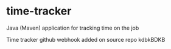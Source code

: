 # time-tracker
Java (Maven) application for tracking time on the job

Time tracker
github webhook added on source repo
kdbkBDKB
